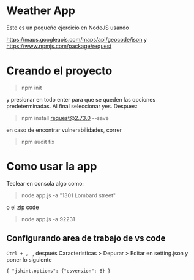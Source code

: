 # Weather App

Este es un pequeño ejercicio en NodeJS usando

https://maps.googleapis.com/maps/api/geocode/json y 
https://www.npmjs.com/package/request


# Creando el proyecto

> npm init 

y presionar en todo enter para que se queden las opciones predeterminadas. Al final seleccionar yes.
Despues:

> npm install request@2.73.0 --save

en caso de encontrar vulnerabilidades, correr

> npm audit fix

# Como usar la app

Teclear en consola algo como:

> node app.js  -a "1301 Lombard street"

o el zip code

> node app.js  -a 92231

## Configurando area de trabajo de vs code 

`Ctrl + , `   , después Caracteristicas > Depurar > Editar en setting.json  y poner lo siguiente

`{
    "jshint.options": {"esversion": 6}
 }`